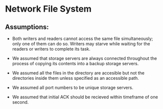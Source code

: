 # Network File System

## Assumptions:
- Both writers and readers cannot access the same file simultaneously; only one of them can do so. Writers may starve while waiting for the readers or writers to complete its task.

- We assumed that storage servers are always connected throughout the process of copying its contents into a backup storage servers.

- We assumed all the files in the directory are accesible but not the directories inside them unless specified as an accessible path.

- We assumed all port numbers to be unique storage servers.

- We assumed that initial ACK should be recieved within timeframe of one second. 
